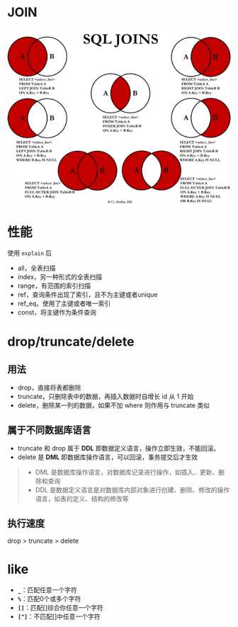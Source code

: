 # JOIN

![image1026](..\img\image1026.png)

# 性能

使用 `explain` 后

- all，全表扫描
- index，另一种形式的全表扫描
- range，有范围的索引扫描
- ref，查询条件出现了索引，且不为主键或者unique
- ref_eq，使用了主键或者唯一索引
- const，将主键作为条件查询

# drop/truncate/delete

## 用法

- drop，直接将表都删除
- truncate，只删除表中的数据，再插入数据时自增长 id 从 1 开始
- delete，删除某一列的数据，如果不加 where 则作用与 truncate 类似

## 属于不同数据库语言

- truncate 和 drop 属于 **DDL** 即数据定义语言，操作立即生效，不能回滚。
- delete 是 **DML** 即数据库操作语言，可以回滚，事务提交后才生效

> - DML 是数据库操作语言，对数据库记录进行操作，如插入、更新、删除和查询
> - DDL 是数据定义语言是对数据库内部对象进行创建、删除、修改的操作语言，如表的定义、结构的修改等

## 执行速度

drop > truncate > delete

# like

- **`_`**：匹配任意一个字符
- **`%`**：匹配0个或多个字符
- **`[]`**：匹配[]综合你任意一个字符
- **`[^]`**：不匹配[]中任意一个字符
